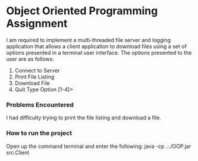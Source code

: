 # Object Oriented Programming Assignment

I am required to implement a multi-threaded file server and logging application that allows a client application to download files using a set of options presented in a terminal user interface. 
The options presented to the user are as follows:
1. Connect to Server
2. Print File Listing
3. Download File
4. Quit
Type Option [1-4]>

### Problems Encountered
I had difficulty trying to print the file listing and download a file.

### How to run the project
Open up the command terminal and enter the following:
java -cp .:./OOP.jar src.Client
